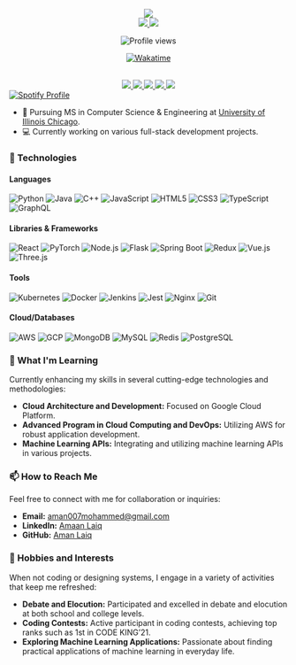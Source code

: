 <p align="center">
<a href="https://github.com/amanlaiq">
    <img src="https://capsule-render.vercel.app/api?type=waving&color=0:FF5858,100:FFC3A0&height=300&section=header&text=Aman%20Laiq%20Mohammed&fontSize=50&animation=twinkling&fontAlign=67&fontAlignY=40&desc=Full-Stack%20Developer%20|%20MSCS%20Student%20|%20Graduate%20Assistant&descAlign=67&descAlignY=55" />
</a>
<br/>

<a href="https://www.linkedin.com/in/amaanlaiq/">
    <img src="https://img.shields.io/badge/-LinkedIn-blue?style=flat-square&logo=linkedin">
</a>
<a href="mailto:aman007mohammed@gmail.com">
    <img src="https://img.shields.io/badge/-Email-red?style=flat-square&logo=gmail&logoColor=white">
</a>
<p align="center">
  <img src="https://komarev.com/ghpvc/?username=amanlaiq&color=blue&style=flat-square" alt="Profile views" />
</p>
<p align="center">
  <a href="https://wakatime.com/@63301956-65fa-49d4-81c3-555538fdd85c">
    <img src="https://wakatime.com/badge/user/63301956-65fa-49d4-81c3-555538fdd85c.svg" alt="Wakatime">
  </a>
</p>
<br/>
<div align="center">
  <a href="http://github-profile-summary-cards.vercel.app/api/cards/profile-details?username=amanlaiq&theme=tokyonight">
    <img src="http://github-profile-summary-cards.vercel.app/api/cards/profile-details?username=amanlaiq&theme=tokyonight" />
  </a>
  <a href="http://github-profile-summary-cards.vercel.app/api/cards/repos-per-language?username=amanlaiq&theme=tokyonight">
    <img src="http://github-profile-summary-cards.vercel.app/api/cards/repos-per-language?username=amanlaiq&theme=tokyonight" />
  </a>
  <a href="http://github-profile-summary-cards.vercel.app/api/cards/most-commit-language?username=amanlaiq&theme=tokyonight">
    <img src="http://github-profile-summary-cards.vercel.app/api/cards/most-commit-language?username=amanlaiq&theme=tokyonight" />
  </a>
  <a href="http://github-profile-summary-cards.vercel.app/api/cards/stats?username=amanlaiq&theme=tokyonight">
    <img src="http://github-profile-summary-cards.vercel.app/api/cards/stats?username=amanlaiq&theme=tokyonight" />
  </a>
  <a href="http://github-profile-summary-cards.vercel.app/api/cards/productive-time?username=amanlaiq&theme=tokyonight&utcOffset=8">
    <img src="http://github-profile-summary-cards.vercel.app/api/cards/productive-time?username=amanlaiq&theme=tokyonight&utcOffset=8" />
  </a>
</div>

<a href="https://spotify-github-profile.vercel.app/api/view?uid=aman007mohammed&cover_image=true&theme=novatorem&bar_color=53b14f">
    <img src="https://spotify-github-profile.vercel.app/api/view?uid=aman007mohammed&cover_image=true&theme=novatorem&bar_color=53b14f" alt="Spotify Profile">
</a>

</p>

* 📖 Pursuing MS in Computer Science & Engineering at [University of Illinois Chicago](https://www.uic.edu/). 
* 💻 Currently working on various full-stack development projects.

### 🚀 Technologies

#### Languages
<p>
  <img alt="Python" src="https://img.shields.io/badge/Python-3776AB?style=for-the-badge&logo=python&logoColor=white" />
  <img alt="Java" src="https://img.shields.io/badge/Java-007396?style=for-the-badge&logo=java&logoColor=white" />
  <img alt="C++" src="https://img.shields.io/badge/C++-00599C?style=for-the-badge&logo=cplusplus&logoColor=white" />
  <img alt="JavaScript" src="https://img.shields.io/badge/JavaScript-F7DF1E?style=for-the-badge&logo=javascript&logoColor=black" />
  <img alt="HTML5" src="https://img.shields.io/badge/HTML5-E34F26?style=for-the-badge&logo=html5&logoColor=white" />
  <img alt="CSS3" src="https://img.shields.io/badge/CSS3-1572B6?style=for-the-badge&logo=css3&logoColor=white" />
  <img alt="TypeScript" src="https://img.shields.io/badge/TypeScript-007ACC?style=for-the-badge&logo=typescript&logoColor=white" />
  <img alt="GraphQL" src="https://img.shields.io/badge/GraphQL-E10098?style=for-the-badge&logo=graphql&logoColor=white" />
</p>

#### Libraries & Frameworks
<p>
  <img alt="React" src="https://img.shields.io/badge/React-61DAFB?style=for-the-badge&logo=react&logoColor=black" />
  <img alt="PyTorch" src="https://img.shields.io/badge/PyTorch-EE4C2C?style=for-the-badge&logo=pytorch&logoColor=white" />
  <img alt="Node.js" src="https://img.shields.io/badge/Node.js-339933?style=for-the-badge&logo=nodedotjs&logoColor=white" />
  <img alt="Flask" src="https://img.shields.io/badge/Flask-000000?style=for-the-badge&logo=flask&logoColor=white" />
  <img alt="Spring Boot" src="https://img.shields.io/badge/Spring%20Boot-6DB33F?style=for-the-badge&logo=springboot&logoColor=white" />
  <img alt="Redux" src="https://img.shields.io/badge/Redux-764ABC?style=for-the-badge&logo=redux&logoColor=white" />
  <img alt="Vue.js" src="https://img.shields.io/badge/Vue.js-4FC08D?style=for-the-badge&logo=vuedotjs&logoColor=white" />
  <img alt="Three.js" src="https://img.shields.io/badge/Three.js-black?style=for-the-badge&logo=threedotjs" />
</p>

#### Tools
<p>
  <img alt="Kubernetes" src="https://img.shields.io/badge/Kubernetes-326CE5?style=for-the-badge&logo=kubernetes&logoColor=white" />
  <img alt="Docker" src="https://img.shields.io/badge/Docker-2496ED?style=for-the-badge&logo=docker&logoColor=white" />
  <img alt="Jenkins" src="https://img.shields.io/badge/Jenkins-D24939?style=for-the-badge&logo=jenkins&logoColor=white" />
  <img alt="Jest" src="https://img.shields.io/badge/Jest-C21325?style=for-the-badge&logo=jest&logoColor=white" />
  <img alt="Nginx" src="https://img.shields.io/badge/Nginx-009639?style=for-the-badge&logo=nginx&logoColor=white" />
  <img alt="Git" src="https://img.shields.io/badge/Git-F05032?style=for-the-badge&logo=git&logoColor=white" />
</p>

#### Cloud/Databases
<p>
  <img alt="AWS" src="https://img.shields.io/badge/AWS-232F3E?style=for-the-badge&logo=amazonaws&logoColor=white" />
  <img alt="GCP" src="https://img.shields.io/badge/GCP-4285F4?style=for-the-badge&logo=googlecloud&logoColor=white" />
  <img alt="MongoDB" src="https://img.shields.io/badge/MongoDB-47A248?style=for-the-badge&logo=mongodb&logoColor=white" />
  <img alt="MySQL" src="https://img.shields.io/badge/MySQL-4479A1?style=for-the-badge&logo=mysql&logoColor=white" />
  <img alt="Redis" src="https://img.shields.io/badge/Redis-DC382D?style=for-the-badge&logo=redis&logoColor=white" />
  <img alt="PostgreSQL" src="https://img.shields.io/badge/PostgreSQL-336791?style=for-the-badge&logo=postgresql&logoColor=white" />
</p>

### 🌱 What I'm Learning
Currently enhancing my skills in several cutting-edge technologies and methodologies:
- **Cloud Architecture and Development:** Focused on Google Cloud Platform.
- **Advanced Program in Cloud Computing and DevOps:** Utilizing AWS for robust application development.
- **Machine Learning APIs:** Integrating and utilizing machine learning APIs in various projects.

### 📫 How to Reach Me
Feel free to connect with me for collaboration or inquiries:
- **Email:** [aman007mohammed@gmail.com](mailto:aman007mohammed@gmail.com)
- **LinkedIn:** [Amaan Laiq](https://www.linkedin.com/in/amaanlaiq/)
- **GitHub:** [Aman Laiq](https://github.com/amanlaiq)

### 🤹 Hobbies and Interests
When not coding or designing systems, I engage in a variety of activities that keep me refreshed:
- **Debate and Elocution:** Participated and excelled in debate and elocution at both school and college levels.
- **Coding Contests:** Active participant in coding contests, achieving top ranks such as 1st in CODE KING’21.
- **Exploring Machine Learning Applications:** Passionate about finding practical applications of machine learning in everyday life.
